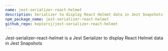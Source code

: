 ```yaml
---
name: jest-serializer-react-helmet
description: Serializer to display React Helmet data in Jest Snapshots
npm_package_name: jest-serializer-react-helmet
github_repo: keplersj/jest-serializer-react-helmet
---
```


Jest-serializer-react-helmet is a Jest Serializer to display React Helmet data in Jest Snapshots
